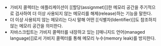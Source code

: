 - 가비지 콜렉터는 애플리케이션이 [[할당(assignmet)]]한 메모리 공간을 주기적으로 검사하여 더 이상 사용되지 않는 메모리를 해제(release)하는 기능을 말한다.
- 더 이상 사용되지 않는 메모리는 다시 말해 어떤 [[식별자(Identifier)]]도 참조하지 않는 메모리 공간을 의미한다.
- 자바스크립트는 가비지 콜렉터를 내장하고 있는 [[매니지드 언어(managed language)]]로서 가비지 콜렉터를 통해 메모리 누수(memory leak)를 방지한다.
